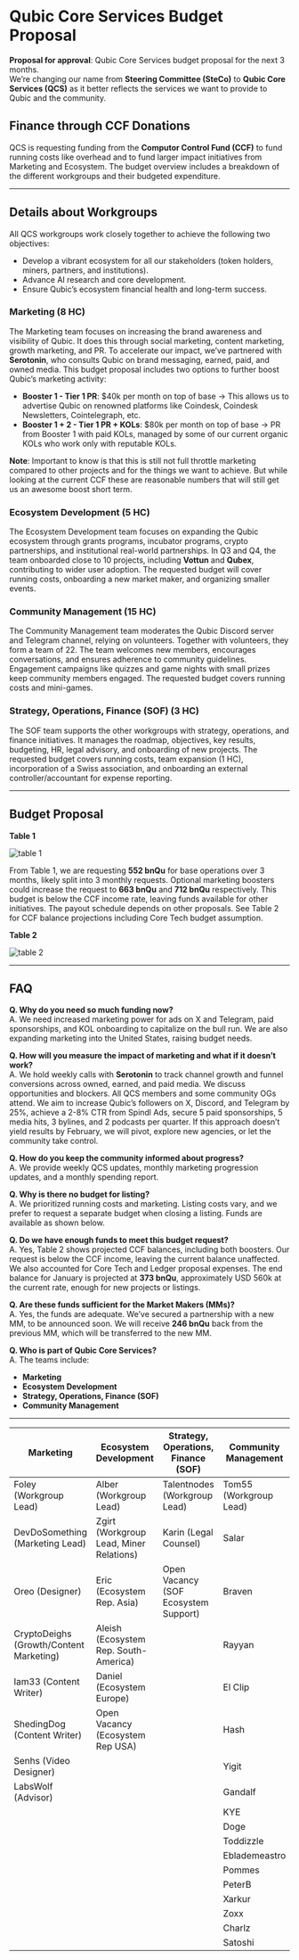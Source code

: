 # Qubic Core Services Budget Proposal

**Proposal for approval**: Qubic Core Services budget proposal for the next 3 months.  
We’re changing our name from **Steering Committee (SteCo)** to **Qubic Core Services (QCS)** as it better reflects the services we want to provide to Qubic and the community.

## Finance through CCF Donations

QCS is requesting funding from the **Computor Control Fund (CCF)** to fund running costs like overhead and to fund larger impact initiatives from Marketing and Ecosystem. The budget overview includes a breakdown of the different workgroups and their budgeted expenditure.

---

## Details about Workgroups

All QCS workgroups work closely together to achieve the following two objectives:

- Develop a vibrant ecosystem for all our stakeholders (token holders, miners, partners, and institutions).
- Advance AI research and core development.
- Ensure Qubic’s ecosystem financial health and long-term success.

### Marketing (8 HC)

The Marketing team focuses on increasing the brand awareness and visibility of Qubic. It does this through social marketing, content marketing, growth marketing, and PR. To accelerate our impact, we’ve partnered with **Serotonin**, who consults Qubic on brand messaging, earned, paid, and owned media. This budget proposal includes two options to further boost Qubic’s marketing activity:

- **Booster 1 - Tier 1 PR**: $40k per month on top of base -> This allows us to advertise Qubic on renowned platforms like Coindesk, Coindesk Newsletters, Cointelegraph, etc.
- **Booster 1 + 2 - Tier 1 PR + KOLs**: $80k per month on top of base -> PR from Booster 1 with paid KOLs, managed by some of our current organic KOLs who work only with reputable KOLs.

**Note**: Important to know is that this is still not full throttle marketing compared to other projects and for the things we want to achieve. But while looking at the current CCF these are reasonable numbers that will still get us an awesome boost short term. 


### Ecosystem Development (5 HC)

The Ecosystem Development team focuses on expanding the Qubic ecosystem through grants programs, incubator programs, crypto partnerships, and institutional real-world partnerships. In Q3 and Q4, the team onboarded close to 10 projects, including **Vottun** and **Qubex**, contributing to wider user adoption. The requested budget will cover running costs, onboarding a new market maker, and organizing smaller events.

### Community Management (15 HC)

The Community Management team moderates the Qubic Discord server and Telegram channel, relying on volunteers. Together with volunteers, they form a team of 22. The team welcomes new members, encourages conversations, and ensures adherence to community guidelines. Engagement campaigns like quizzes and game nights with small prizes keep community members engaged. The requested budget covers running costs and mini-games.

### Strategy, Operations, Finance (SOF) (3 HC)

The SOF team supports the other workgroups with strategy, operations, and finance initiatives. It manages the roadmap, objectives, key results, budgeting, HR, legal advisory, and onboarding of new projects. The requested budget covers running costs, team expansion (1 HC), incorporation of a Swiss association, and onboarding an external controller/accountant for expense reporting.

---

## Budget Proposal

**Table 1**  

![table 1](https://github.com/user-attachments/assets/a1cad879-b563-4d1e-a136-456a96f7e5fe)

From Table 1, we are requesting **552 bnQu** for base operations over 3 months, likely split into 3 monthly requests. Optional marketing boosters could increase the request to **663 bnQu** and **712 bnQu** respectively. This budget is below the CCF income rate, leaving funds available for other initiatives. The payout schedule depends on other proposals. See Table 2 for CCF balance projections including Core Tech budget assumption.

**Table 2**

![table 2](https://github.com/user-attachments/assets/0a17a202-dbc8-4f61-89cd-3fafc44d512e)

---

## FAQ

**Q. Why do you need so much funding now?**  
A. We need increased marketing power for ads on X and Telegram, paid sponsorships, and KOL onboarding to capitalize on the bull run. We are also expanding marketing into the United States, raising budget needs.

**Q. How will you measure the impact of marketing and what if it doesn’t work?**  
A. We hold weekly calls with **Serotonin** to track channel growth and funnel conversions across owned, earned, and paid media. We discuss opportunities and blockers. All QCS members and some community OGs attend. We aim to increase Qubic’s followers on X, Discord, and Telegram by 25%, achieve a 2-8% CTR from Spindl Ads, secure 5 paid sponsorships, 5 media hits, 3 bylines, and 2 podcasts per quarter. If this approach doesn’t yield results by February, we will pivot, explore new agencies, or let the community take control.

**Q. How do you keep the community informed about progress?**  
A. We provide weekly QCS updates, monthly marketing progression updates, and a monthly spending report.

**Q. Why is there no budget for listing?**  
A. We prioritized running costs and marketing. Listing costs vary, and we prefer to request a separate budget when closing a listing. Funds are available as shown below.

**Q. Do we have enough funds to meet this budget request?**  
A. Yes, Table 2 shows projected CCF balances, including both boosters. Our request is below the CCF income, leaving the current balance unaffected. We also accounted for Core Tech and Ledger proposal expenses. The end balance for January is projected at **373 bnQu**, approximately USD 560k at the current rate, enough for new projects or listings.

**Q. Are these funds sufficient for the Market Makers (MMs)?**  
A. Yes, the funds are adequate. We’ve secured a partnership with a new MM, to be announced soon. We will receive **246 bnQu** back from the previous MM, which will be transferred to the new MM.

**Q. Who is part of Qubic Core Services?**  
A. The teams include:

- **Marketing**
- **Ecosystem Development**
- **Strategy, Operations, Finance (SOF)**
- **Community Management**

---
| Marketing                        | Ecosystem Development          | Strategy, Operations, Finance (SOF) | Community Management        |
|----------------------------------|--------------------------------|-------------------------------------|-----------------------------|
| Foley (Workgroup Lead)           | Alber (Workgroup Lead)         | Talentnodes (Workgroup Lead)        | Tom55 (Workgroup Lead)      |
| DevDoSomething (Marketing Lead)  | Zgirt (Workgroup Lead, Miner Relations) | Karin (Legal Counsel)             | Salar                       |
| Oreo (Designer)                  | Eric (Ecosystem Rep. Asia)     | Open Vacancy (SOF Ecosystem Support)| Braven                      |
| CryptoDeighs (Growth/Content Marketing) | Aleish (Ecosystem Rep. South-America) |                                  | Rayyan                      |
| Iam33 (Content Writer)           | Daniel (Ecosystem Europe)      |                                     | El Clip                     |
| ShedingDog (Content Writer)      | Open Vacancy (Ecosystem Rep USA)|                                     | Hash                        |
| Senhs (Video Designer)           |                                |                                     | Yigit                       |
| LabsWolf (Advisor)               |                                |                                     | Gandalf                     |
|                                  |                                |                                     | KYE                         |
|                                  |                                |                                     | Doge                        |
|                                  |                                |                                     | Toddizzle                   |
|                                  |                                |                                     | Eblademeastro               |
|                                  |                                |                                     | Pommes                      |
|                                  |                                |                                     | PeterB                      |
|                                  |                                |                                     | Xarkur                      |
|                                  |                                |                                     | Zoxx                        |
|                                  |                                |                                     | Charlz                      |
|                                  |                                |                                     | Satoshi                     |


